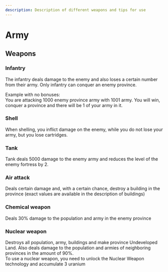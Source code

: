 ```yaml
---
description: Description of different weapons and tips for use
---
```


# Army

## Weapons

### Infantry

The infantry deals damage to the enemy and also loses a certain number from their army. Only infantry can conquer an enemy province.

Example with no bonuses:  
You are attacking 1000 enemy province army with 1001 army. You will win, conquer a province and there will be 1 of your army in it.

### Shell

When shelling, you inflict damage on the enemy, while you do not lose your army, but you lose cartridges.

### Tank

Tank deals 5000 damage to the enemy army and reduces the level of the enemy fortress by 2.

### Air attack

Deals certain damage and, with a certain chance, destroy a building in the province \(exact values are available in the description of buildings\)

### Chemical weapon

Deals 30% damage to the population and army in the enemy province

### Nuclear weapon

Destroys all population, army, buildings and make province Undeveloped Land. Also deals damage to the population and armies of neighboring provinces in the amount of 90%.  
To use a nuclear weapon, you need to unlock the Nuclear Weapon technology and accumulate 3 uranium


